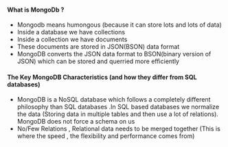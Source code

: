 #### What is MongoDb ? 

- Mongodb means humongous (because it can store lots and lots of data)
- Inside a database we have collections
- Inside a collection we have documents 
- These documents are stored in JSON(BSON) data format
- MongoDB converts the JSON data format to BSON(binary version of JSON) which can be stored and querried more efficiently  

#### The Key MongoDB Characteristics (and how they differ from SQL databases)

- MongoDB is a NoSQL database which follows a completely different philosophy than SQL databases .In SQL based databases we normalize the data (Storing data in multiple tables and then use a lot of relations). MongoDB does not force a schema on us
- No/Few Relations , Relational data needs to be merged together (This is where the speed , the flexibility and performance comes from)